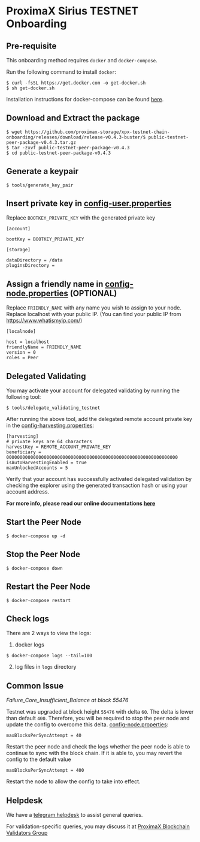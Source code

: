 # ProximaX Sirius TESTNET Onboarding

## Pre-requisite
This onboarding method requires `docker` and `docker-compose`.  

Run the following command to install `docker`:
```
$ curl -fsSL https://get.docker.com -o get-docker.sh
$ sh get-docker.sh
```

Installation instructions for docker-compose can be found [here](https://docs.docker.com/compose/install/). 


## Download and Extract the package
```
$ wget https://github.com/proximax-storage/xpx-testnet-chain-onboarding/releases/download/release-v0.4.3-buster/$ public-testnet-peer-package-v0.4.3.tar.gz
$ tar -zxvf public-testnet-peer-package-v0.4.3
$ cd public-testnet-peer-package-v0.4.3
```

## Generate a keypair
```
$ tools/generate_key_pair
```

## Insert private key in [config-user.properties](resources/config-user.properties)

Replace `BOOTKEY_PRIVATE_KEY` with the generated private key

```
[account]

bootKey = BOOTKEY_PRIVATE_KEY 

[storage]

dataDirectory = /data
pluginsDirectory = 
```

## Assign a friendly name in  [config-node.properties](resources/config-node.properties) (OPTIONAL)

Replace `FRIENDLY_NAME` with any name you wish to assign to your node.  Replace localhost with your public IP. (You can find your public IP from https://www.whatismyip.com/)

```
[localnode]

host = localhost
friendlyName = FRIENDLY_NAME
version = 0
roles = Peer
```

## Delegated Validating
You may activate your account for delegated validating by running the following tool:
```
$ tools/delegate_validating_testnet
```

After running the above tool, add the delegated remote account private key in the [config-harvesting.properties](resources/config-harvesting.properties):
```
[harvesting]
# private keys are 64 characters
harvestKey = REMOTE_ACCOUNT_PRIVATE_KEY
beneficiary = 0000000000000000000000000000000000000000000000000000000000000000
isAutoHarvestingEnabled = true
maxUnlockedAccounts = 5
```

Verify that your account has successfully activated delegated validation by checking the explorer using the generated transaction hash or using your account address.

**For more info, please read our online documentations [here](https://bcdocs.xpxsirius.io/docs/protocol/validating/)**

## Start the Peer Node

```
$ docker-compose up -d
```

## Stop the Peer Node
```
$ docker-compose down
```

## Restart the Peer Node
```
$ docker-compose restart
```

## Check logs
There are 2 ways to view the logs:
1. docker logs
```
$ docker-compose logs --tail=100
```

2. log files in `logs` directory

## Common Issue

*Failure_Core_Insufficient_Balance at block 55476*

Testnet was upgraded at block height `55476` with delta `60`. The delta is lower than default `400`.  Therefore, you will be required to stop the peer node and update the config to overcome this delta.
[config-node.properties](resources/config-node.properties#L13):

```
maxBlocksPerSyncAttempt = 40
```

Restart the peer node and check the logs whether the peer node is able to continue to sync with the block chain.  If it is able to, you may revert the config to the default value
```
maxBlocksPerSyncAttempt = 400
```

Restart the node to allow the config to take into effect.

## Helpdesk
We have a [telegram helpdesk](https://t.me/proximaxhelpdesk) to assist general queries.

For validation-specific queries, you may discuss it at [ProximaX Blockchain Validators Group](https://t.me/xpxtestnetvalidator)